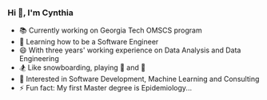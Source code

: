 ### Hi 👋, I'm Cynthia


- 📚 Currently working on Georgia Tech OMSCS program
- 🌱 Learning how to be a Software Engineer
- 😄 With three years' working experience on Data Analysis and Data Engineering
- 🏂 Like snowboarding, playing :tennis: and :basketball:
- 🍻 Interested in Software Development, Machine Learning and Consulting
- ⚡ Fun fact: My first Master degree is Epidemiology...

